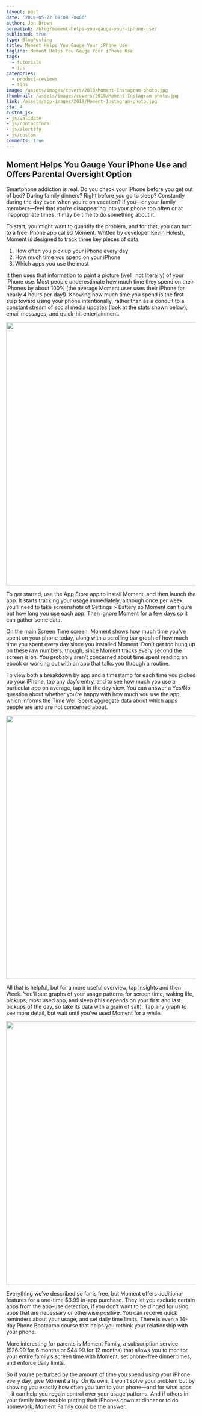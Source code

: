 ```yaml
---
layout: post
date: '2018-05-22 09:08 -0400'
author: Jon Brown
permalink: /blog/moment-helps-you-gauge-your-iphone-use/
published: true
type: BlogPosting
title: Moment Helps You Gauge Your iPhone Use
tagline: Moment Helps You Gauge Your iPhone Use
tags:
  - tutorials
  - ios
categories:
  - product-reviews
  - tips
image: /assets/images/covers/2018/Moment-Instagram-photo.jpg
thumbnail: /assets/images/covers/2018/Moment-Instagram-photo.jpg
link: /assets/app-images/2018/Moment-Instagram-photo.jpg
cta: 4
custom_js:
- js/validate
- js/contactform
- js/alertify
- js/custom
comments: true
---
```

Moment Helps You Gauge Your iPhone Use and Offers Parental Oversight Option
---

Smartphone addiction is real. Do you check your iPhone before you get out of bed? During family dinners? Right before you go to sleep? Constantly during the day even when you’re on vacation? If you—or your family members—feel that you’re disappearing into your phone too often or at inappropriate times, it may be time to do something about it.

To start, you might want to quantify the problem, and for that, you can turn to a free iPhone app called Moment. Written by developer Kevin Holesh, Moment is designed to track three key pieces of data:

1. How often you pick up your iPhone every day
2. How much time you spend on your iPhone
3. Which apps you use the most

It then uses that information to paint a picture (well, not literally) of your iPhone use. Most people underestimate how much time they spend on their iPhones by about 100% (the average Moment user uses their iPhone for nearly 4 hours per day!). Knowing how much time you spend is the first step toward using your phone intentionally, rather than as a conduit to a constant stream of social media updates (look at the stats shown below), email messages, and quick-hit entertainment.

<img src="{{ site.site_cdn }}/assets/images/blog/2018/moment/image002.png" class="img-fluid rounded m-2" width="700" />

To get started, use the App Store app to install Moment, and then launch the app. It starts tracking your usage immediately, although once per week you’ll need to take screenshots of Settings > Battery so Moment can figure out how long you use each app. Then ignore Moment for a few days so it can gather some data.

On the main Screen Time screen, Moment shows how much time you’ve spent on your phone today, along with a scrolling bar graph of how much time you spent every day since you installed Moment. Don’t get too hung up on these raw numbers, though, since Moment tracks every second the screen is on. You probably aren’t concerned about time spent reading an ebook or working out with an app that talks you through a routine.

To view both a breakdown by app and a timestamp for each time you picked up your iPhone, tap any day’s entry, and to see how much you use a particular app on average, tap it in the day view. You can answer a Yes/No question about whether you’re happy with how much you use the app, which informs the Time Well Spent aggregate data about which apps people are and are not concerned about.

<img src="{{ site.site_cdn }}/assets/images/blog/2018/moment/image003.png" class="img-fluid rounded m-2" width="700" />

All that is helpful, but for a more useful overview, tap Insights and then Week. You’ll see graphs of your usage patterns for screen time, waking life, pickups, most used app, and sleep (this depends on your first and last pickups of the day, so take its data with a grain of salt). Tap any graph to see more detail, but wait until you’ve used Moment for a while.

<img src="{{ site.site_cdn }}/assets/images/blog/2018/moment/image004.png" class="img-fluid rounded m-2" width="700" />

Everything we’ve described so far is free, but Moment offers additional features for a one-time $3.99 in-app purchase. They let you exclude certain apps from the app-use detection, if you don’t want to be dinged for using apps that are necessary or otherwise positive. You can receive quick reminders about your usage, and set daily time limits. There is even a 14-day Phone Bootcamp course that helps you rethink your relationship with your phone.

More interesting for parents is Moment Family, a subscription service ($26.99 for 6 months or $44.99 for 12 months) that allows you to monitor your entire family’s screen time with Moment, set phone-free dinner times, and enforce daily limits.

So if you’re perturbed by the amount of time you spend using your iPhone every day, give Moment a try. On its own, it won’t solve your problem but by showing you exactly how often you turn to your phone—and for what apps—it can help you regain control over your usage patterns. And if others in your family have trouble putting their iPhones down at dinner or to do homework, Moment Family could be the answer.